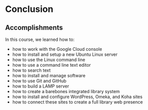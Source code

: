 # Conclusion

## Accomplishments

In this course, we learned how to:

- how to work with the Google Cloud console
- how to install and setup a new Ubuntu Linux server
- how to use the Linux command line
- how to use a command line text editor
- how to search text
- how to install and manage software
- how to use Git and GitHub
- how to build a LAMP server
- how to create a barebones integrated library system
- how to install and configure WordPress, Omeka, and Koha
  sites
- how to connect these sites to create a full library web
  presence
